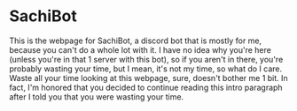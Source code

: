 # SachiBot <!-- omit in toc -->

This is the webpage for SachiBot, a discord bot that is mostly for me, because you can't do a whole lot with it. I have no idea why you're here (unless you're in that 1 server with this bot), so if you aren't in there, you're probably wasting your time, but I mean, it's not my time, so what do I care. Waste all your time looking at this webpage, sure, doesn't bother me 1 bit. In fact, I'm honored that you decided to continue reading this intro paragraph after I told you that you were wasting your time. 
